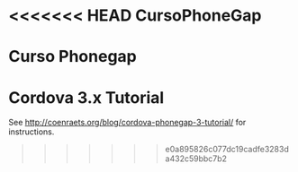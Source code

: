 <<<<<<< HEAD
CursoPhoneGap
=============

Curso Phonegap
=======
Cordova 3.x Tutorial
====================

See http://coenraets.org/blog/cordova-phonegap-3-tutorial/ for instructions.
>>>>>>> e0a895826c077dc19cadfe3283da432c59bbc7b2
